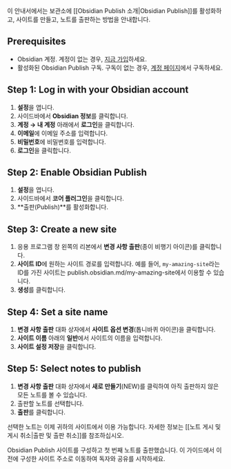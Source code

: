 이 안내서에서는 보관소에 [[Obsidian Publish 소개|Obsidian Publish]]를 활성화하고, 사이트를 만들고, 노트를 출판하는 방법을 안내합니다.

## Prerequisites

- Obsidian 계정. 계정이 없는 경우, [지금 가입](https://obsidian.md/account#mode=signup)하세요.
- 활성화된 Obsidian Publish 구독. 구독이 없는 경우, [계정 페이지](https://obsidian.md/account)에서 구독하세요.

## Step 1: Log in with your Obsidian account

1. **설정**을 엽니다.
2. 사이드바에서 **Obsidian 정보**를 클릭합니다.
3. **계정 → 내 계정** 아래에서 **로그인**을 클릭합니다.
4. **이메일**에 이메일 주소를 입력합니다.
5. **비밀번호**에 비밀번호를 입력합니다.
6. **로그인**을 클릭합니다.

## Step 2: Enable Obsidian Publish

1. **설정**을 엽니다.
2. 사이드바에서 **코어 플러그인**을 클릭합니다.
3. **출판(Publish)**를 활성화합니다.

## Step 3: Create a new site

1. 응용 프로그램 창 왼쪽의 리본에서 **변경 사항 출판**(종이 비행기 아이콘)를 클릭합니다.
2. **사이트 ID**에 원하는 사이트 경로를 입력합니다. 예를 들어, `my-amazing-site`라는 ID를 가진 사이트는 publish.obsidian.md/my-amazing-site에서 이용할 수 있습니다.
3. **생성**를 클릭합니다.

## Step 4: Set a site name

1. **변경 사항 출판** 대화 상자에서 **사이트 옵션 변경**(톱니바퀴 아이콘)을 클릭합니다.
2. **사이트 이름** 아래의 **일반**에서 사이트의 이름을 입력합니다.
3. **사이트 설정 저장**을 클릭합니다.

## Step 5: Select notes to publish

1. **변경 사항 출판** 대화 상자에서 **새로 만들기**(NEW)를 클릭하여 아직 출판하지 않은 모든 노트를 볼 수 있습니다.
2. 출판할 노트를 선택합니다.
3. **출판**를 클릭합니다.

선택한 노트는 이제 귀하의 사이트에서 이용 가능합니다. 자세한 정보는 [[노트 게시 및 게시 취소|출판  및  출판 취소]]를 참조하십시오.

Obsidian Publish 사이트를 구성하고 첫 번째 노트를 출판했습니다. 이 가이드에서 이전에 구성한 사이트 주소로 이동하여 독자와 공유를 시작하세요.
